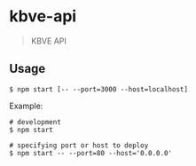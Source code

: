 # kbve-api
> KBVE API

## Usage
```shell
$ npm start [-- --port=3000 --host=localhost]
```
Example:
```
# development
$ npm start

# specifying port or host to deploy
$ npm start -- --port=80 --host='0.0.0.0'
```
